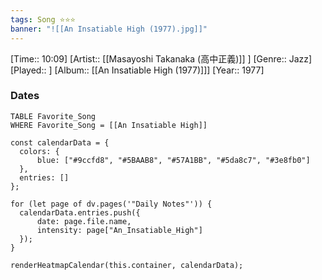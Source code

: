 ```yaml
---
tags: Song ⭐⭐⭐ 
banner: "![[An Insatiable High (1977).jpg]]"
---
```

[Time:: 10:09]
[Artist:: [[Masayoshi Takanaka (高中正義)]] ]
[Genre:: Jazz]
[Played:: ]
[Album:: [[An Insatiable High (1977)]]]
[Year:: 1977]
### Dates
````dataview
TABLE Favorite_Song
WHERE Favorite_Song = [[An Insatiable High]]
````
  ```dataviewjs
const calendarData = { 
	colors: { 
		blue: ["#9ccfd8", "#5BAAB8", "#57A1BB", "#5da8c7", "#3e8fb0"] 
	}, 
	entries: [] 
}; 

for (let page of dv.pages('"Daily Notes"')) { 
	calendarData.entries.push({ 
		date: page.file.name, 
		intensity: page["An_Insatiable_High"]
	}); 
} 

renderHeatmapCalendar(this.container, calendarData);
```

